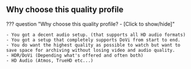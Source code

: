 ## Why choose this quality profile

??? question "Why choose this quality profile? - [Click to show/hide]"

    - You got a decent audio setup. (that supports all HD audio formats)
    - You got a setup that completely supports DoVi from start to end.
    - You do want the highest quality as possible to watch but want to save space for archiving without losing video and audio quality.
    - HDR/DoVi (Depending what's offered and often both)
    - HD Audio (Atmos, TrueHD etc...)
